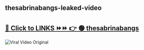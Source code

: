 
 ## thesabrinabangs-leaked-video 

# <h2><a href="https://clipsfans.com/thesabrinabangs&ref=git">🔗 Click to LINKS ⏩⏩ 👉 🟢 thesabrinabangs </a></h2>

<a href="https://clipsfans.com/thesabrinabangs&ref=git" rel="nofollow" data-target="animated-image.originalLink"><img src="https://i.ibb.co.com/xMMVF88/686577567.gif" alt="Viral Video Original" style="max-width: 100%; display: inline-block;" data-target="animated-image.originalImage"></a>
